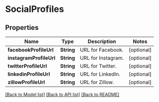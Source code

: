 # SocialProfiles

## Properties
Name | Type | Description | Notes
------------ | ------------- | ------------- | -------------
**facebookProfileUrl** | **String** | URL for Facebook. | [optional] 
**instagramProfileUrl** | **String** | URL for Instagram. | [optional] 
**twitterProfileUrl** | **String** | URL for Twitter. | [optional] 
**linkedinProfileUrl** | **String** | URL for LinkedIn. | [optional] 
**zillowProfileUrl** | **String** | URL for Zillow. | [optional] 

[[Back to Model list]](../README.md#documentation-for-models) [[Back to API list]](../README.md#documentation-for-api-endpoints) [[Back to README]](../README.md)


